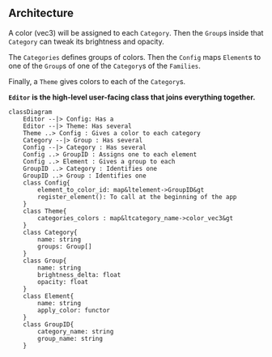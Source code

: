 ## Architecture

A color (vec3) will be assigned to each `Category`. Then the `Group`s inside that `Category` can tweak its brightness and opacity.

The `Categories` defines groups of colors. Then the `Config` maps `Element`s to one of the `Group`s of one of the `Category`s of the `Families`.

Finally, a `Theme` gives colors to each of the `Category`s.

**`Editor` is the high-level user-facing class that joins everything together.**

```mermaid
classDiagram
    Editor --|> Config: Has a
    Editor --|> Theme: Has several
    Theme ..> Config : Gives a color to each category
    Category --|> Group : Has several
    Config --|> Category : Has several
    Config ..> GroupID : Assigns one to each element
    Config ..> Element : Gives a group to each
    GroupID ..> Category : Identifies one
    GroupID ..> Group : Identifies one
    class Config{
        element_to_color_id: map&ltelement->GroupID&gt
        register_element(): To call at the beginning of the app
    }
    class Theme{
        categories_colors : map&ltcategory_name->color_vec3&gt
    }
    class Category{
        name: string
        groups: Group[]
    }
    class Group{
        name: string
        brightness_delta: float
        opacity: float
    }
    class Element{
        name: string
        apply_color: functor
    }
    class GroupID{
        category_name: string
        group_name: string
    }
```
